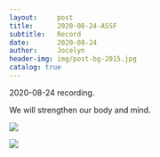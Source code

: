 ```yaml
---
layout:     post
title:      2020-08-24-ASSF
subtitle:   Record
date:       2020-08-24
author:     Jocelyn
header-img: img/post-bg-2015.jpg
catalog: true
---
```


2020-08-24 recording.

We will strengthen our body and mind.

![](https://tva1.sinaimg.cn/large/007S8ZIlly1gi2bwdk2mqj30u012tdw0.jpg)

![](https://tva1.sinaimg.cn/large/007S8ZIlly1gi2bwd4k9zj30u012ttjl.jpg)
